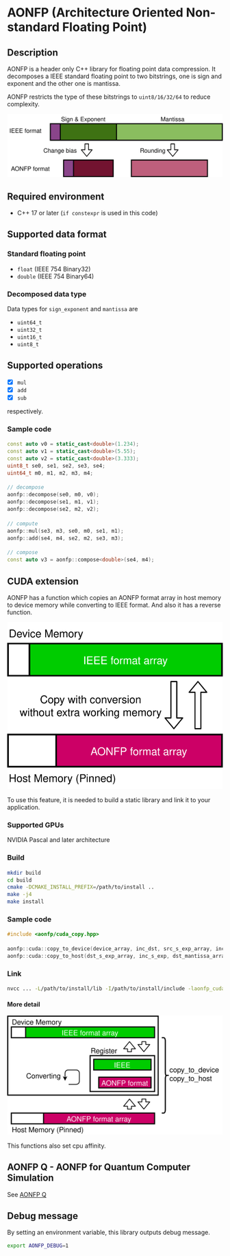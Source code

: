 # AONFP (Architecture Oriented Non-standard Floating Point)

## Description
AONFP is a header only C++ library for floating point data compression.
It decomposes a IEEE standard floating point to two bitstrings, one is sign and exponent and the other one is mantissa.

AONFP restricts the type of these bitstrings to `uint8/16/32/64` to reduce complexity.

![aonfp-format](docs/aonfp_format.svg)

## Required environment

- C++ 17 or later (`if constexpr` is used in this code)

## Supported data format

### Standard floating point

- `float` (IEEE 754 Binary32)
- `double` (IEEE 754 Binary64)

### Decomposed data type
Data types for `sign_exponent` and `mantissa` are

- `uint64_t`
- `uint32_t`
- `uint16_t`
- `uint8_t`


## Supported operations
- [x] `mul`
- [x] `add`
- [x] `sub`

respectively.

### Sample code
```cpp
const auto v0 = static_cast<double>(1.234);
const auto v1 = static_cast<double>(5.55);
const auto v2 = static_cast<double>(3.333);
uint8_t se0, se1, se2, se3, se4;
uint64_t m0, m1, m2, m3, m4;

// decompose
aonfp::decompose(se0, m0, v0);
aonfp::decompose(se1, m1, v1);
aonfp::decompose(se2, m2, v2);

// compute
aonfp::mul(se3, m3, se0, m0, se1, m1);
aonfp::add(se4, m4, se2, m2, se3, m3);

// compose
const auto v3 = aonfp::compose<double>(se4, m4);
```

## CUDA extension
AONFP has a function which copies an AONFP format array in host memory to device memory while converting to IEEE format.
And also it has a reverse function.

![cuda-copy](docs/aonfp_cuda_copy.svg)

To use this feature, it is needed to build a static library and link it to your application.


### Supported GPUs

NVIDIA Pascal and later architecture

### Build
```bash
mkdir build
cd build
cmake -DCMAKE_INSTALL_PREFIX=/path/to/install ..
make -j4
make install
```

### Sample code
```cpp
#include <aonfp/cuda_copy.hpp>

aonfp::cuda::copy_to_device(device_array, inc_dst, src_s_exp_array, inc_s_exp, src_mantissa_array, inc_mantissa, N [, block_size = 256, set_cpu_affinity = true, stream = 0]);
aonfp::cuda::copy_to_host(dst_s_exp_array, inc_s_exp, dst_mantissa_array, inc_mantissa, device_array, inc_src, N [, block_size = 256, set_cpu_affinity = true, stream = 0]);
```

### Link
```bash
nvcc ... -L/path/to/install/lib -I/path/to/install/include -laonfp_cuda_copy
```

#### More detail

![cuda-copy-detail](./docs/aonfp_cuda_copy_detail.svg)

This functions also set cpu affinity.

## AONFP Q - AONFP for Quantum Computer Simulation

See [AONFP Q](./docs/q.md)

## Debug message
By setting an environment variable, this library outputs debug message.
```bash
export AONFP_DEBUG=1
```
